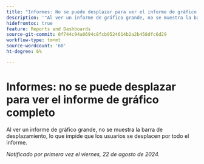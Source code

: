 ```yaml
---
title: "Informes: No se puede desplazar para ver el informe de gráfico completo"
description: '"Al ver un informe de gráfico grande, no se muestra la barra de desplazamiento, lo que impide que los usuarios se desplacen por todo el informe".'
hidefromtoc: true
feature: Reports and Dashboards
source-git-commit: 0f744c94a0694c8fcb9524614b2a2b458dfc6d29
workflow-type: tm+mt
source-wordcount: '60'
ht-degree: 6%

---
```


# Informes: no se puede desplazar para ver el informe de gráfico completo

<!--Valid issue, won't fix. Can be removed with GA of Canvas Dashboards-->

Al ver un informe de gráfico grande, no se muestra la barra de desplazamiento, lo que impide que los usuarios se desplacen por todo el informe.

_Notificado por primera vez el viernes, 22 de agosto de 2024._
